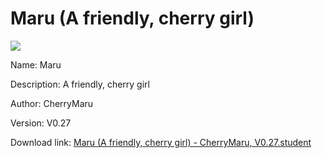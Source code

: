 # Maru (A friendly, cherry girl)

<img src = "https://raw.githubusercontent.com/Arbiter1223/Koukou-Gurashi-Custom-Students/master/Students/Files/Maru%20(A%20friendly%2C%20cherry%20girl).png">

Name: Maru

Description: A friendly, cherry girl

Author: CherryMaru

Version: V0.27

Download link: <a href="https://raw.githubusercontent.com/Arbiter1223/Koukou-Gurashi-Custom-Students/master/Students/Files/Maru%20(A%20friendly%2C%20cherry%20girl)%20-%20CherryMaru%2C%20V0.27.student">Maru (A friendly, cherry girl) - CherryMaru, V0.27.student</a>
